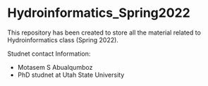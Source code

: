 # Hydroinformatics_Spring2022
This repository has been created to store all the material related to Hydroinformatics class (Spring 2022).

Studnet contact Information:
* Motasem S Abualqumboz
* PhD studnet at Utah State University
